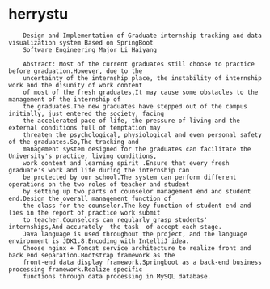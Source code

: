 # herrystu
        Design and Implementation of Graduate internship tracking and data visualization system Based on SpringBoot
        Software Engineering Major Li Haiyang

		Abstract: Most of the current graduates still choose to practice before graduation.However, due to the 
		uncertainty of the internship place, the instability of internship work and the disunity of work content 
		of most of the fresh graduates,It may cause some obstacles to the management of the internship of 
		the graduates.The new graduates have stepped out of the campus initially, just entered the society, facing 
		the accelerated pace of life, the pressure of living and the external conditions full of temptation may 
		threaten the psychological, physiological and even personal safety of the graduates.So,The tracking and 
		management system designed for the graduates can facilitate the University's practice, living conditions, 
		work content and learning spirit .Ensure that every fresh graduate's work and life during the internship can
		be protected by our school.The system can perform different operations on the two roles of teacher and student 
		by setting up two parts of counselor management end and student end.Design the overall management function of 
		the class for the counselor.The key function of student end and lies in the report of practice work submit  
		to teacher.Counselors can regularly grasp students' internships,And accurately  the task  of accept each stage.
		Java language is used throughout the project, and the language environment is JDK1.8.Encoding with IntelliJ idea.
		Choose nginx + Tomcat service architecture to realize front and back end separation.Bootstrap framework as the 
		front-end data display framework.Springboot as a back-end business processing framework.Realize specific 
		functions through data processing in MySQL database.
